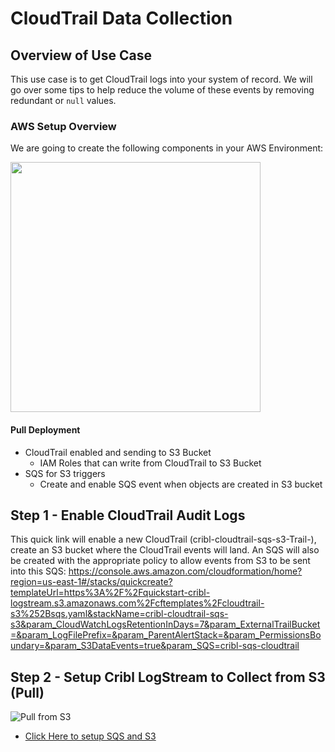 # CloudTrail Data Collection


## Overview of Use Case
This use case is to get CloudTrail logs into your system of record. We will go over some tips to help reduce the volume of these events by removing redundant or `null` values. 

### AWS Setup Overview
We are going to create the following components in your AWS Environment:

<img src="https://quickstart-cribl-logstream.s3.amazonaws.com/architecture/design/cloudtrail_cf_template_design.png" width="400" height="400">

#### Pull Deployment
- CloudTrail enabled and sending to S3 Bucket
    - IAM Roles that can write from CloudTrail to S3 Bucket
- SQS for S3 triggers
    - Create and enable SQS event when objects are created in S3 bucket

## Step 1 - Enable CloudTrail Audit Logs 

This quick link will enable a new CloudTrail (cribl-cloudtrail-sqs-s3-Trail-<uniqueID>), create an S3 bucket where the CloudTrail events will land. An SQS will also be created with the appropriate policy to allow events from S3 to be sent into this SQS: https://console.aws.amazon.com/cloudformation/home?region=us-east-1#/stacks/quickcreate?templateUrl=https%3A%2F%2Fquickstart-cribl-logstream.s3.amazonaws.com%2Fcftemplates%2Fcloudtrail-s3%252Bsqs.yaml&stackName=cribl-cloudtrail-sqs-s3&param_CloudWatchLogsRetentionInDays=7&param_ExternalTrailBucket=&param_LogFilePrefix=&param_ParentAlertStack=&param_PermissionsBoundary=&param_S3DataEvents=true&param_SQS=cribl-sqs-cloudtrail 

## Step 2 - Setup Cribl LogStream to Collect from S3 (Pull)

![Pull from S3](https://quickstart-cribl-logstream.s3.amazonaws.com/architecture/Cribl_LS_S3_SQS_Collection.png) 

- [Click Here to setup SQS and S3](sqs_s3_pull/sqs_s3_pull_cloudtrail.md) 